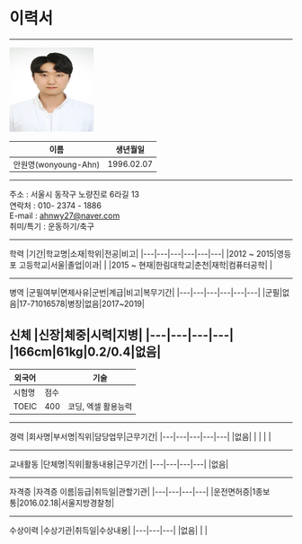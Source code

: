 # 이력서
---
<img src = 증명사진.jpg height =150 width=150>

|이름|생년월일|
|---|---|
|안원영(wonyoung-Ahn)| 1996.02.07|

---
주소 : 서울시 동작구 노량진로 6라길 13   
연락처 : 010- 2374 - 1886   
E-mail : ahnwy27@naver.com   
취미/특기 : 운동하기/축구

---
학력
|기간|학교명|소재|학위|전공|비고|
|---|---|---|---|---|---|
|2012 ~ 2015|영등포 고등학교|서울|졸업|이과| |
|2015 ~ 현재|한림대학교|춘천|재학|컴퓨터공학| |

---
병역
|군필여부|면제사유|군번|계급|비고|복무기간|
|---|---|---|---|---|---|
|군필|없음|17-71016578|병장|없음|2017~2019|   

신체
|신장|체중|시력|지병|
|---|---|---|---|
|166cm|61kg|0.2/0.4|없음|   
---

|외국어| |기술|
|---|---|---|
|시험명|점수| |
|TOEIC|400|코딩, 엑셀 활용능력|

---

경력
|회사명|부서명|직위|담당업무|근무기간|
|---|---|---|---|---|
|없음| | | | |

---
교내활동
|단체명|직위|활동내용|근무기간|
|---|---|---|---|
|없음|

---
자격증
|자격증 이름|등급|취득일|관할기관|
|---|---|---|---|
|운전면허증|1종보통|2016.02.18|서울지방경찰청|

---
수상이력
|수상기관|취득일|수상내용|
|---|---|---|
|없음| | |



